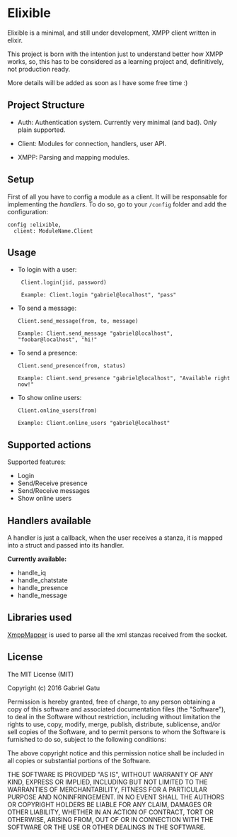 # Elixible

Elixible is a minimal, and still under development, XMPP client written in elixir.

This project is born with the intention just to understand better how XMPP works, so, this has to be considered as a learning project and, definitively, not production ready.

More details will be added as soon as I have some free time :)

## Project Structure

- Auth: Authentication system. Currently very minimal (and bad). Only plain supported.

- Client: Modules for connection, handlers, user API.

- XMPP: Parsing and mapping modules.

## Setup

First of all you have to config a module as a client. It will be responsable for implementing the *handlers*.
To do so, go to your `/config` folder and add the configuration:

```
config :elixible,
  client: ModuleName.Client
```

## Usage

- To login with a user:
  ```
   Client.login(jid, password)

   Example: Client.login "gabriel@localhost", "pass"
   ```

- To send a message:
  ```
  Client.send_message(from, to, message)

  Example: Client.send_message "gabriel@localhost", "foobar@localhost", "hi!"
  ```

- To send a presence:
  ```
  Client.send_presence(from, status)

  Example: Client.send_presence "gabriel@localhost", "Available right now!"
  ```

- To show online users:
  ```
  Client.online_users(from)

  Example: Client.online_users "gabriel@localhost"
  ```

## Supported actions

Supported features:

- Login
- Send/Receive presence
- Send/Receive messages
- Show online users

## Handlers available

A handler is just a callback, when the user receives a stanza, it is mapped into a struct and passed into its handler.

**Currently available:**

- handle_iq
- handle_chatstate
- handle_presence
- handle_message

## Libraries used

[XmppMapper](https://github.com/gabrielgatu/xmpp_mapper) is used to parse all the xml stanzas received from the socket.

## License

The MIT License (MIT)

Copyright (c) 2016 Gabriel Gatu

Permission is hereby granted, free of charge, to any person obtaining a copy
of this software and associated documentation files (the "Software"), to deal
in the Software without restriction, including without limitation the rights
to use, copy, modify, merge, publish, distribute, sublicense, and/or sell
copies of the Software, and to permit persons to whom the Software is
furnished to do so, subject to the following conditions:

The above copyright notice and this permission notice shall be included in all
copies or substantial portions of the Software.

THE SOFTWARE IS PROVIDED "AS IS", WITHOUT WARRANTY OF ANY KIND, EXPRESS OR
IMPLIED, INCLUDING BUT NOT LIMITED TO THE WARRANTIES OF MERCHANTABILITY,
FITNESS FOR A PARTICULAR PURPOSE AND NONINFRINGEMENT. IN NO EVENT SHALL THE
AUTHORS OR COPYRIGHT HOLDERS BE LIABLE FOR ANY CLAIM, DAMAGES OR OTHER
LIABILITY, WHETHER IN AN ACTION OF CONTRACT, TORT OR OTHERWISE, ARISING FROM,
OUT OF OR IN CONNECTION WITH THE SOFTWARE OR THE USE OR OTHER DEALINGS IN THE
SOFTWARE.
